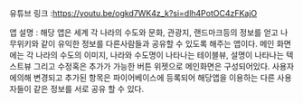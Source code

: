 유튜브 링크 :https://youtu.be/ogkd7WK4z_k?si=dlh4PotOC4zFKajO

앱 설명 :
해당 앱은 세계 각 나라의 수도와 문화, 관광지, 랜드마크등의 정보를 얻고 나무위키와 같이 유익한 정보를 다른사람들과 공유할 수 있도록 해주는 앱이다. 
메인 화면에는 각 나라의 수도의 이미지, 나라와 수도명이 나타나는 테이블뷰, 설명이 나타나는 텍스트뷰 그리고 수정혹은 추가가 가능한 버튼 위젯으로 메인화면은 구성되어있다.
사용자에의해 변경되고 추가된 항목은 파이어베이스에 등록되어 해당앱을 이용하는 다른 사용자들이 같은 정보를 서로 공유 할 수 있다. 
